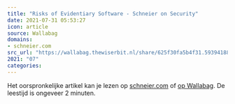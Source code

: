 ```yaml
---
title: "Risks of Evidentiary Software - Schneier on Security"
date: 2021-07-31 05:53:27
icon: article
source: Wallabag
domains:
- schneier.com
src_url: "https://wallabag.thewiserbit.nl/share/625f30fa5b4f31.59394188"
2021: "07"
categories:
---
```

Het oorspronkelijke artikel kan je lezen op [schneier.com](https://www.schneier.com/blog/archives/2021/06/risks-of-evidentiary-software.html) of [op Wallabag](https://wallabag.thewiserbit.nl/share/625f30fa5b4f31.59394188). De leestijd is ongeveer 2 minuten.